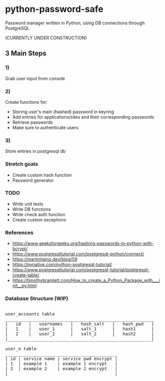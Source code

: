 # python-password-safe
Password manager written in Python, using DB connections through PostgreSQL

(CURRENTLY UNDER CONSTRUCTION)

## 3 Main Steps

### 1)
Grab user input from console

### 2)
Create functions for:
- Storing user's main (hashed) password in keyring
- Add entries for applications/sites and their corresponding passwords
- Retrieve passwords
- Make sure to authenticate users

### 3)
Store entries in postgresql db

### Stretch goals
- Create custom hash function
- Password generator

### TODO
- Write unit tests
- Write DB functions
- Write check auth function
- Create custom exceptions

### References
- https://www.geeksforgeeks.org/hashing-passwords-in-python-with-bcrypt/
- https://www.postgresqltutorial.com/postgresql-python/connect/
- https://martinheinz.dev/blog/59
- https://pynative.com/python-postgresql-tutorial/
- https://www.postgresqltutorial.com/postgresql-tutorial/postgresql-create-table/
- https://timothybramlett.com/How_to_create_a_Python_Package_with___init__py.html

### Database Structure (WIP)
<pre>

user_accounts table
_________________________________________________________
|   id   |   usernames   |   hash_salt   |   hash_pwd   |
|   1    |   user_1      |   salt_1      |   hash1      |
|   2    |   user_2      |   salt_2      |   hash2      |
|_______________________________________________________|

user_n table
___________________________________________
| id | service name | service pwd encrypt |
| 1  | example 1    | example 1 encrypt   |
| 2  | example 2    | example 2 encrypt   |
|_________________________________________|
</pre>